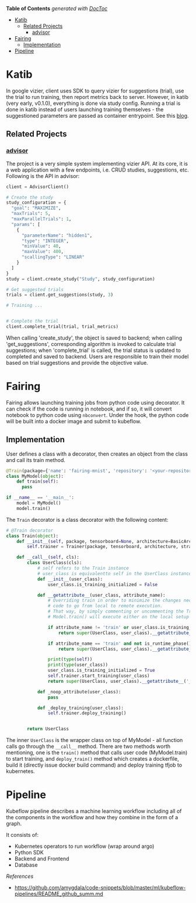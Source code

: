 <!-- START doctoc generated TOC please keep comment here to allow auto update -->
<!-- DON'T EDIT THIS SECTION, INSTEAD RE-RUN doctoc TO UPDATE -->
**Table of Contents**  *generated with [DocToc](https://github.com/thlorenz/doctoc)*

- [Katib](#katib)
  - [Related Projects](#related-projects)
    - [advisor](#advisor)
- [Fairing](#fairing)
  - [Implementation](#implementation)
- [Pipeline](#pipeline)

<!-- END doctoc generated TOC please keep comment here to allow auto update -->

# Katib

In google vizier, client uses SDK to query vizier for suggestions (trial), use the trial to run
training, then report metrics back to server. However, in katib (very early, v0.1.0), everything
is done via study config. Running a trial is done in katib instead of users launching training
themselves - the suggestioned parameters are passed as container entrypoint. See this [blog](http://gaocegege.com/Blog/%E6%9C%BA%E5%99%A8%E5%AD%A6%E4%B9%A0/katib).

## Related Projects

### [advisor](https://github.com/tobegit3hub/advisor)

The project is a very simple system implementing vizier API. At its core, it is a web application
with a few endpoints, i.e. CRUD studies, suggestions, etc. Following is the API in advisor:

```python
client = AdvisorClient()

# Create the study
study_configuration = {
  "goal": "MAXIMIZE",
  "maxTrials": 5,
  "maxParallelTrials": 1,
  "params": [
    {
      "parameterName": "hidden1",
      "type": "INTEGER",
      "minValue": 40,
      "maxValue": 400,
      "scallingType": "LINEAR"
    }
  ]
}
study = client.create_study("Study", study_configuration)

# Get suggested trials
trials = client.get_suggestions(study, 3)

# Training ...


# Complete the trial
client.complete_trial(trial, trial_metrics)
```

When calling 'create_study', the object is saved to backend; when calling 'get_suggestions',
corresponding algorithm is invoked to calculate trial suggestions; when 'complete_trial' is called,
the trial status is updated to completed and saved to backend. Users are responsible to train
their model based on trial suggestions and provide the objective value.

# Fairing

Fairing allows launching training jobs from python code using decorator. It can check if the code
is running in notebook, and if so, it will convert notebook to python code using `nbconvert`.
Under the hook, the python code will be built into a docker image and submit to kubeflow.

## Implementation

User defines a class with a decorator, then creates an object from the class and call its train method.

```python
@Train(package={'name': 'fairing-mnist', 'repository': '<your-repository-name>', 'publish': True})
class MyModel(object):
    def train(self):
      pass

if __name__ == '__main__':
    model = MyModel()
    model.train()
```

The `Train` decorator is a class decorator with the following content:

```python
# @Train decorator
class Train(object):
    def __init__(self, package, tensorboard=None, architecture=BasicArchitecture(), strategy=BasicTrainingStrategy()):
        self.trainer = Trainer(package, tensorboard, architecture, strategy)

    def __call__(self, cls):
        class UserClass(cls):
            # self refers to the Train instance
            # user_class is equivalentto self in the UserClass instance
            def __init__(user_class):
                user_class.is_training_initialized = False

            def __getattribute__(user_class, attribute_name):
                # Overriding train in order to minimize the changes necessary in the user
                # code to go from local to remote execution.
                # That way, by simply commenting or uncommenting the Train decorator
                # Model.train() will execute either on the local setup or in kubernetes

                if attribute_name != 'train' or user_class.is_training_initialized:
                    return super(UserClass, user_class).__getattribute__(attribute_name)

                if attribute_name == 'train' and not is_runtime_phase():
                    return super(UserClass, user_class).__getattribute__('_deploy_training')

                print(type(self))
                print(type(user_class))
                user_class.is_training_initialized = True
                self.trainer.start_training(user_class)
                return super(UserClass, user_class).__getattribute__('_noop_attribute')

            def _noop_attribute(user_class):
                pass

            def _deploy_training(user_class):
                self.trainer.deploy_training()


        return UserClass
```

The inner `UserClass` is the wrapper class on top of MyModel - all function calls go through the
`__call__` method. There are two methods worth mentioning, one is the `train()` method that calls
user code (MyModel.train) to start training, and `deploy_train()` method which creates a dockerfile,
build it (directly issue docker build command) and deploy training tfjob to kubernetes.

# Pipeline

Kubeflow pipeline describes a machine learning workflow including all of the components in the
workflow and how they combine in the form of a graph.

It consists of:
- Kubernetes operators to run workflow (wrap around argo)
- Python SDK
- Backend and Frontend
- Database

*References*

- https://github.com/amygdala/code-snippets/blob/master/ml/kubeflow-pipelines/README_github_summ.md

